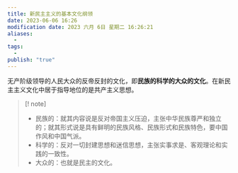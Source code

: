 ```yaml
---
title: 新民主主义的基本文化纲领
date: 2023-06-06 16:26
modification date: 2023 六月 6日 星期二 16:26:21
aliases:
  - 
tags:
  - 
publish: "true"
---
```


无产阶级领导的人民大众的反帝反封的文化，即**民族的科学的大众的文化**。在新民主主义文化中居于指导地位的是共产主义思想。

>[! note]
>- 民族的：就其内容说是反对帝国主义压迫，主张中华民族尊严和独立的；就其形式说是具有鲜明的民族风格、民族形式和民族特色，要中国作风和中国气派。
>- 科学的：反对一切封建思想和迷信思想，主张实事求是、客观理论和实践的一致性。
>- 大众的：也就是民主的文化。
